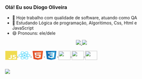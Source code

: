 ### Olá! Eu sou Diogo Oliveira

- 🔭 Hoje trabalho com qualidade de software, atuando como QA
- 🌱 Estudando Lógica de programação, Algoritimos, Css, Html e JavaScript
- 😄 Pronouns: ele/dele


<div align="center">
  <a href="https://github.com/Diogooliveira-tech">
  <img height="180em" src="https://github-readme-stats.vercel.app/api?username=Diogooliveira-tech&show_icons=true&theme=dark&include_all_commits=true&count_private=true"/>
  <img height="180em" src="https://github-readme-stats.vercel.app/api/top-langs/?username=Diogooliveira-tech&layout=compact&langs_count=7&theme=dark"/>
</div>

<div style="display: inline_block"><br>
  <img align="center" height="30" width="40" src="https://raw.githubusercontent.com/devicons/devicon/master/icons/javascript/javascript-plain.svg">
  <img align="center" height="30" width="40" src="https://raw.githubusercontent.com/devicons/devicon/master/icons/react/react-original.svg">
  <img align="center" height="30" width="40" src="https://raw.githubusercontent.com/devicons/devicon/master/icons/html5/html5-original.svg">
  <img align="center" height="30" width="40" src="https://raw.githubusercontent.com/devicons/devicon/master/icons/css3/css3-original.svg">
  <img align="center" height="30" width="40" src="https://cdn.jsdelivr.net/gh/devicons/devicon/icons/cucumber/cucumber-plain.svg"/>
  <img align="center" height="30" width="40" src="https://cdn.jsdelivr.net/gh/devicons/devicon/icons/git/git-original.svg"/>  
  <img align="center" height="30" width="40" src="https://cdn.jsdelivr.net/gh/devicons/devicon/icons/github/github-original-wordmark.svg"/>   
  <img align="right" height="150" style="border-radius:50px;" 
            
  </div>

##

<div>

  <a href="https://www.linkedin.com/in/diogo-marques-de-oliveira-810683a7/?lipi=urn%3Ali%3Apage%3Ad_flagship3_feed%3Bkj%2B460yAQ0SMQRTM%2BQ1oWQ%3D%3D" target="_blank"><img src="https://img.shields.io/badge/-LinkedIn-%230077B5?style=for-the-badge&logo=linkedin&logoColor=white" target="_blank"></a> 
</div>
